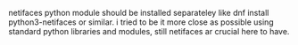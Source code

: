 netifaces python module should be installed separateley like dnf install python3-netifaces or similar.
i tried to be it more close as possible using standard python libraries and modules, still netifaces ar crucial here to have.
